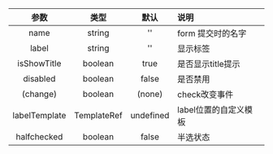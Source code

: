| 参数 | 类型 | 默认 | 说明 |
| :---------: | :----------: | :---------: | :------------------------------------------|
| name        | string | ''     | form 提交时的名字 |
| label       | string | ''     | 显示标签 |
| isShowTitle    | boolean| true  | 是否显示title提示 |
| disabled    | boolean| false  | 是否禁用 |
| (change)    | boolean| (none)  | check改变事件 |
|labelTemplate| TemplateRef| undefined | label位置的自定义模板 |
|halfchecked| boolean| false | 半选状态 |
